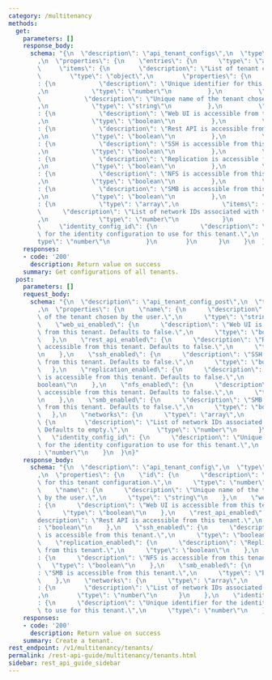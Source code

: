 ```yaml
---
category: /multitenancy
methods:
  get:
    parameters: []
    response_body:
      schema: "{\n  \"description\": \"api_tenant_configs\",\n  \"type\": \"object\"\
        ,\n  \"properties\": {\n    \"entries\": {\n      \"type\": \"array\",\n \
        \     \"items\": {\n        \"description\": \"List of tenant configs\",\n\
        \        \"type\": \"object\",\n        \"properties\": {\n          \"id\"\
        : {\n            \"description\": \"Unique identifier for this tenant configuration.\"\
        ,\n            \"type\": \"number\"\n          },\n          \"name\": {\n\
        \            \"description\": \"Unique name of the tenant chosen by the user.\"\
        ,\n            \"type\": \"string\"\n          },\n          \"web_ui_enabled\"\
        : {\n            \"description\": \"Web UI is accessible from this tenant.\"\
        ,\n            \"type\": \"boolean\"\n          },\n          \"rest_api_enabled\"\
        : {\n            \"description\": \"Rest API is accessible from this tenant.\"\
        ,\n            \"type\": \"boolean\"\n          },\n          \"ssh_enabled\"\
        : {\n            \"description\": \"SSH is accessible from this tenant.\"\
        ,\n            \"type\": \"boolean\"\n          },\n          \"replication_enabled\"\
        : {\n            \"description\": \"Replication is accessible from this tenant.\"\
        ,\n            \"type\": \"boolean\"\n          },\n          \"nfs_enabled\"\
        : {\n            \"description\": \"NFS is accessible from this tenant.\"\
        ,\n            \"type\": \"boolean\"\n          },\n          \"smb_enabled\"\
        : {\n            \"description\": \"SMB is accessible from this tenant.\"\
        ,\n            \"type\": \"boolean\"\n          },\n          \"networks\"\
        : {\n            \"type\": \"array\",\n            \"items\": {\n        \
        \      \"description\": \"List of network IDs associated with this tenant.\"\
        ,\n              \"type\": \"number\"\n            }\n          },\n     \
        \     \"identity_config_id\": {\n            \"description\": \"Unique identifier\
        \ for the identity configuration to use for this tenant.\",\n            \"\
        type\": \"number\"\n          }\n        }\n      }\n    }\n  }\n}"
    responses:
    - code: '200'
      description: Return value on success
    summary: Get configurations of all tenants.
  post:
    parameters: []
    request_body:
      schema: "{\n  \"description\": \"api_tenant_config_post\",\n  \"type\": \"object\"\
        ,\n  \"properties\": {\n    \"name\": {\n      \"description\": \"Unique name\
        \ of the tenant chosen by the user.\",\n      \"type\": \"string\"\n    },\n\
        \    \"web_ui_enabled\": {\n      \"description\": \"Web UI is accessible\
        \ from this tenant. Defaults to false.\",\n      \"type\": \"boolean\"\n \
        \   },\n    \"rest_api_enabled\": {\n      \"description\": \"Rest API is\
        \ accessible from this tenant. Defaults to false.\",\n      \"type\": \"boolean\"\
        \n    },\n    \"ssh_enabled\": {\n      \"description\": \"SSH is accessible\
        \ from this tenant. Defaults to false.\",\n      \"type\": \"boolean\"\n \
        \   },\n    \"replication_enabled\": {\n      \"description\": \"Replication\
        \ is accessible from this tenant. Defaults to false.\",\n      \"type\": \"\
        boolean\"\n    },\n    \"nfs_enabled\": {\n      \"description\": \"NFS is\
        \ accessible from this tenant. Defaults to false.\",\n      \"type\": \"boolean\"\
        \n    },\n    \"smb_enabled\": {\n      \"description\": \"SMB is accessible\
        \ from this tenant. Defaults to false.\",\n      \"type\": \"boolean\"\n \
        \   },\n    \"networks\": {\n      \"type\": \"array\",\n      \"items\":\
        \ {\n        \"description\": \"List of network IDs associated with this tenant.\
        \ Defaults to empty.\",\n        \"type\": \"number\"\n      }\n    },\n \
        \   \"identity_config_id\": {\n      \"description\": \"Unique identifier\
        \ for the identity configuration to use for this tenant.\",\n      \"type\"\
        : \"number\"\n    }\n  }\n}"
    response_body:
      schema: "{\n  \"description\": \"api_tenant_config\",\n  \"type\": \"object\"\
        ,\n  \"properties\": {\n    \"id\": {\n      \"description\": \"Unique identifier\
        \ for this tenant configuration.\",\n      \"type\": \"number\"\n    },\n\
        \    \"name\": {\n      \"description\": \"Unique name of the tenant chosen\
        \ by the user.\",\n      \"type\": \"string\"\n    },\n    \"web_ui_enabled\"\
        : {\n      \"description\": \"Web UI is accessible from this tenant.\",\n\
        \      \"type\": \"boolean\"\n    },\n    \"rest_api_enabled\": {\n      \"\
        description\": \"Rest API is accessible from this tenant.\",\n      \"type\"\
        : \"boolean\"\n    },\n    \"ssh_enabled\": {\n      \"description\": \"SSH\
        \ is accessible from this tenant.\",\n      \"type\": \"boolean\"\n    },\n\
        \    \"replication_enabled\": {\n      \"description\": \"Replication is accessible\
        \ from this tenant.\",\n      \"type\": \"boolean\"\n    },\n    \"nfs_enabled\"\
        : {\n      \"description\": \"NFS is accessible from this tenant.\",\n   \
        \   \"type\": \"boolean\"\n    },\n    \"smb_enabled\": {\n      \"description\"\
        : \"SMB is accessible from this tenant.\",\n      \"type\": \"boolean\"\n\
        \    },\n    \"networks\": {\n      \"type\": \"array\",\n      \"items\"\
        : {\n        \"description\": \"List of network IDs associated with this tenant.\"\
        ,\n        \"type\": \"number\"\n      }\n    },\n    \"identity_config_id\"\
        : {\n      \"description\": \"Unique identifier for the identity configuration\
        \ to use for this tenant.\",\n      \"type\": \"number\"\n    }\n  }\n}"
    responses:
    - code: '200'
      description: Return value on success
    summary: Create a tenant.
rest_endpoint: /v1/multitenancy/tenants/
permalink: /rest-api-guide/multitenancy/tenants.html
sidebar: rest_api_guide_sidebar
---
```

